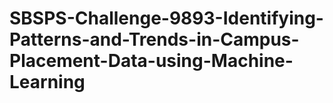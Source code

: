 # SBSPS-Challenge-9893-Identifying-Patterns-and-Trends-in-Campus-Placement-Data-using-Machine-Learning
